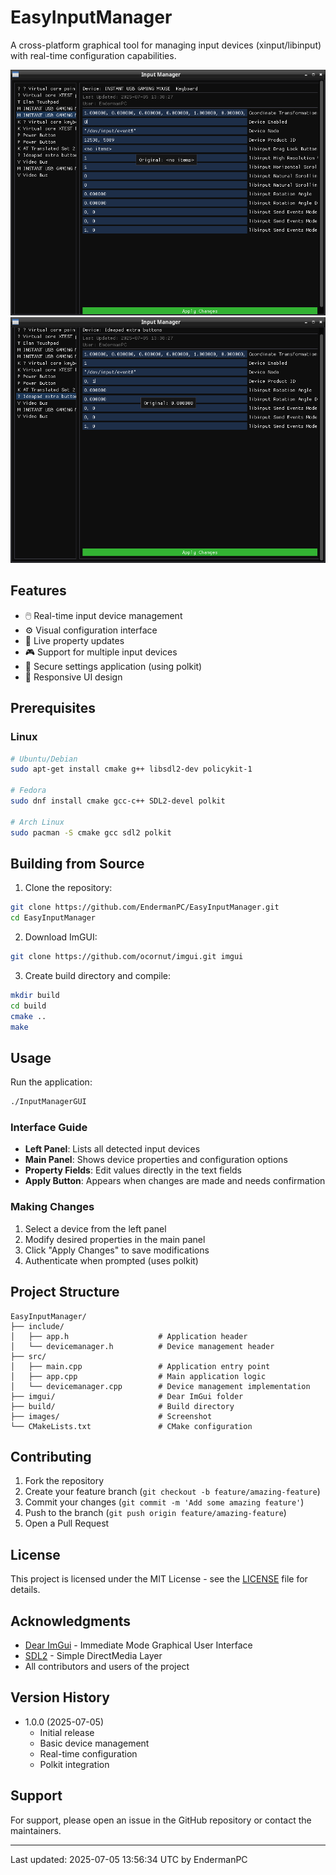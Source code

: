 # EasyInputManager

A cross-platform graphical tool for managing input devices (xinput/libinput) with real-time configuration capabilities.

![Screenshot 1](images/screenshot_1.png)
![Screenshot 2](images/screenshot_2.png)

## Features

- 🖱️ Real-time input device management
- ⚙️ Visual configuration interface
- 🔄 Live property updates
- 🎮 Support for multiple input devices
- 🔐 Secure settings application (using polkit)
- 📱 Responsive UI design

## Prerequisites

### Linux
```bash
# Ubuntu/Debian
sudo apt-get install cmake g++ libsdl2-dev policykit-1

# Fedora
sudo dnf install cmake gcc-c++ SDL2-devel polkit

# Arch Linux
sudo pacman -S cmake gcc sdl2 polkit
```

## Building from Source

1. Clone the repository:
```bash
git clone https://github.com/EndermanPC/EasyInputManager.git
cd EasyInputManager
```

2. Download ImGUI:
```bash
git clone https://github.com/ocornut/imgui.git imgui
```

3. Create build directory and compile:
```bash
mkdir build
cd build
cmake ..
make
```

## Usage

Run the application:
```bash
./InputManagerGUI
```

### Interface Guide

- **Left Panel**: Lists all detected input devices
- **Main Panel**: Shows device properties and configuration options
- **Property Fields**: Edit values directly in the text fields
- **Apply Button**: Appears when changes are made and needs confirmation

### Making Changes

1. Select a device from the left panel
2. Modify desired properties in the main panel
3. Click "Apply Changes" to save modifications
4. Authenticate when prompted (uses polkit)

## Project Structure

```
EasyInputManager/
├── include/
│   ├── app.h                    # Application header
│   └── devicemanager.h          # Device management header
├── src/
│   ├── main.cpp                 # Application entry point
│   ├── app.cpp                  # Main application logic
│   └── devicemanager.cpp        # Device management implementation
├── imgui/                       # Dear ImGui folder
├── build/                       # Build directory
├── images/                      # Screenshot
└── CMakeLists.txt               # CMake configuration
```

## Contributing

1. Fork the repository
2. Create your feature branch (`git checkout -b feature/amazing-feature`)
3. Commit your changes (`git commit -m 'Add some amazing feature'`)
4. Push to the branch (`git push origin feature/amazing-feature`)
5. Open a Pull Request

## License

This project is licensed under the MIT License - see the [LICENSE](LICENSE) file for details.

## Acknowledgments

- [Dear ImGui](https://github.com/ocornut/imgui) - Immediate Mode Graphical User Interface
- [SDL2](https://www.libsdl.org/) - Simple DirectMedia Layer
- All contributors and users of the project

## Version History

- 1.0.0 (2025-07-05)
  - Initial release
  - Basic device management
  - Real-time configuration
  - Polkit integration

## Support

For support, please open an issue in the GitHub repository or contact the maintainers.

---
Last updated: 2025-07-05 13:56:34 UTC by EndermanPC